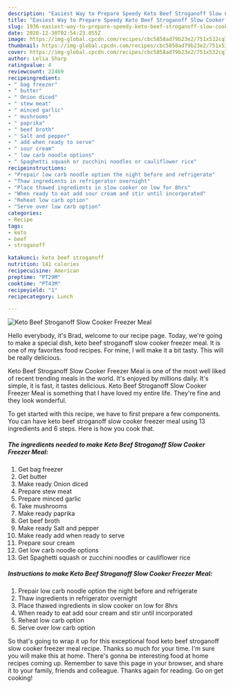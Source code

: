 ```yaml
---
description: "Easiest Way to Prepare Speedy Keto Beef Stroganoff Slow Cooker Freezer Meal"
title: "Easiest Way to Prepare Speedy Keto Beef Stroganoff Slow Cooker Freezer Meal"
slug: 1936-easiest-way-to-prepare-speedy-keto-beef-stroganoff-slow-cooker-freezer-meal
date: 2020-12-30T02:54:23.055Z
image: https://img-global.cpcdn.com/recipes/cbc5858ad79b23e2/751x532cq70/keto-beef-stroganoff-slow-cooker-freezer-meal-recipe-main-photo.jpg
thumbnail: https://img-global.cpcdn.com/recipes/cbc5858ad79b23e2/751x532cq70/keto-beef-stroganoff-slow-cooker-freezer-meal-recipe-main-photo.jpg
cover: https://img-global.cpcdn.com/recipes/cbc5858ad79b23e2/751x532cq70/keto-beef-stroganoff-slow-cooker-freezer-meal-recipe-main-photo.jpg
author: Lelia Sharp
ratingvalue: 4
reviewcount: 22469
recipeingredient:
- " bag freezer"
- " butter"
- " Onion diced"
- " stew meat"
- " minced garlic"
- " mushrooms"
- " paprika"
- " beef broth"
- " Salt and pepper"
- " add when ready to serve"
- " sour cream"
- " low carb noodle options"
- " Spaghetti squash or zucchini noodles or cauliflower rice"
recipeinstructions:
- "Prepair low carb noodle option the night before and refrigerate"
- "Thaw ingredients in refrigerator overnight"
- "Place thawed ingredients in slow cooker on low for 8hrs"
- "When ready to eat add sour cream and stir until incorporated"
- "Reheat low carb option"
- "Serve over low carb option"
categories:
- Recipe
tags:
- keto
- beef
- stroganoff

katakunci: keto beef stroganoff 
nutrition: 141 calories
recipecuisine: American
preptime: "PT29M"
cooktime: "PT43M"
recipeyield: "1"
recipecategory: Lunch

---
```



![Keto Beef Stroganoff Slow Cooker Freezer Meal](https://img-global.cpcdn.com/recipes/cbc5858ad79b23e2/751x532cq70/keto-beef-stroganoff-slow-cooker-freezer-meal-recipe-main-photo.jpg)

Hello everybody, it's Brad, welcome to our recipe page. Today, we're going to make a special dish, keto beef stroganoff slow cooker freezer meal. It is one of my favorites food recipes. For mine, I will make it a bit tasty. This will be really delicious.

Keto Beef Stroganoff Slow Cooker Freezer Meal is one of the most well liked of recent trending meals in the world. It's enjoyed by millions daily. It's simple, it is fast, it tastes delicious. Keto Beef Stroganoff Slow Cooker Freezer Meal is something that I have loved my entire life. They're fine and they look wonderful.




To get started with this recipe, we have to first prepare a few components. You can have keto beef stroganoff slow cooker freezer meal using 13 ingredients and 6 steps. Here is how you cook that.

<!--inarticleads1-->

##### The ingredients needed to make Keto Beef Stroganoff Slow Cooker Freezer Meal:

1. Get  bag freezer
1. Get  butter
1. Make ready  Onion diced
1. Prepare  stew meat
1. Prepare  minced garlic
1. Take  mushrooms
1. Make ready  paprika
1. Get  beef broth
1. Make ready  Salt and pepper
1. Make ready  add when ready to serve
1. Prepare  sour cream
1. Get  low carb noodle options
1. Get  Spaghetti squash or zucchini noodles or cauliflower rice




<!--inarticleads2-->

##### Instructions to make Keto Beef Stroganoff Slow Cooker Freezer Meal:

1. Prepair low carb noodle option the night before and refrigerate
1. Thaw ingredients in refrigerator overnight
1. Place thawed ingredients in slow cooker on low for 8hrs
1. When ready to eat add sour cream and stir until incorporated
1. Reheat low carb option
1. Serve over low carb option




So that's going to wrap it up for this exceptional food keto beef stroganoff slow cooker freezer meal recipe. Thanks so much for your time. I'm sure you will make this at home. There's gonna be interesting food at home recipes coming up. Remember to save this page in your browser, and share it to your family, friends and colleague. Thanks again for reading. Go on get cooking!

